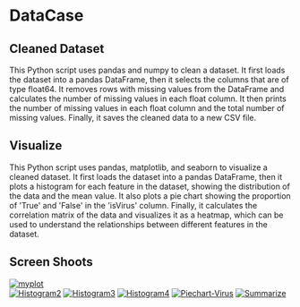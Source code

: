 # DataCase
 

## Cleaned Dataset

This Python script uses pandas and numpy to clean a dataset. It first loads the dataset into a pandas DataFrame, then it selects the columns that are of type float64. It removes rows with missing values from the DataFrame and calculates the number of missing values in each float column. It then prints the number of missing values in each float column and the total number of missing values. Finally, it saves the cleaned data to a new CSV file.



## Visualize 

This Python script uses pandas, matplotlib, and seaborn to visualize a cleaned dataset. It first loads the dataset into a pandas DataFrame, then it plots a histogram for each feature in the dataset, showing the distribution of the data and the mean value. It also plots a pie chart showing the proportion of 'True' and 'False' in the 'isVirus' column. Finally, it calculates the correlation matrix of the data and visualizes it as a heatmap, which can be used to understand the relationships between different features in the dataset.

 
## Screen Shoots

<a href="https://ibb.co/s6jNFc9"><img src="https://i.ibb.co/s6jNFc9/myplot.png" alt="myplot" border="0"></a>  
<a href="https://ibb.co/H7wjG0s"><img src="https://i.ibb.co/H7wjG0s/Histogram2.png" alt="Histogram2" border="0"></a> <a href="https://ibb.co/rkczXRM"><img src="https://i.ibb.co/rkczXRM/Histogram3.png" alt="Histogram3" border="0"></a> <a href="https://ibb.co/wr68ZTb"><img src="https://i.ibb.co/wr68ZTb/Histogram4.png" alt="Histogram4" border="0"></a> <a href="https://ibb.co/6Ng92sB"><img src="https://i.ibb.co/6Ng92sB/Piechart-Virus.png" alt="Piechart-Virus" border="0"></a> <a href="https://ibb.co/j8hNF6M"><img src="https://i.ibb.co/j8hNF6M/Summarize.png" alt="Summarize" border="0"></a>
